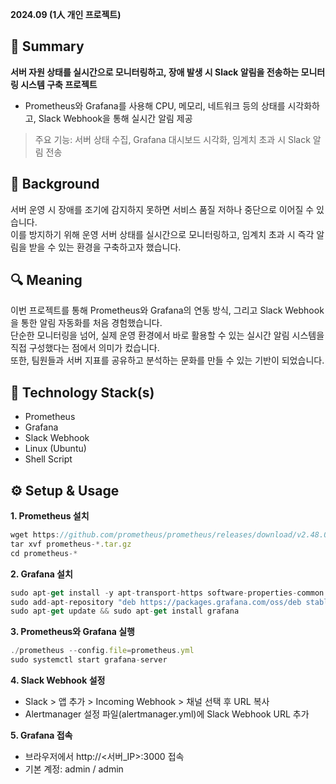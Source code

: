 **2024.09 (1人 개인 프로젝트)**

## **📌 Summary**

**서버 자원 상태를 실시간으로 모니터링하고, 장애 발생 시 Slack 알림을 전송하는 모니터링 시스템 구축 프로젝트**
- Prometheus와 Grafana를 사용해 CPU, 메모리, 네트워크 등의 상태를 시각화하고, Slack Webhook을 통해 실시간 알림 제공  
> 주요 기능: 서버 상태 수집, Grafana 대시보드 시각화, 임계치 초과 시 Slack 알림 전송

## **🤔 Background**

서버 운영 시 장애를 조기에 감지하지 못하면 서비스 품질 저하나 중단으로 이어질 수 있습니다.  
이를 방지하기 위해 운영 서버 상태를 실시간으로 모니터링하고, 임계치 초과 시 즉각 알림을 받을 수 있는 환경을 구축하고자 했습니다.  

## **🔍 Meaning**

이번 프로젝트를 통해 Prometheus와 Grafana의 연동 방식, 그리고 Slack Webhook을 통한 알림 자동화를 처음 경험했습니다.  
단순한 모니터링을 넘어, 실제 운영 환경에서 바로 활용할 수 있는 실시간 알림 시스템을 직접 구성했다는 점에서 의미가 컸습니다.  
또한, 팀원들과 서버 지표를 공유하고 분석하는 문화를 만들 수 있는 기반이 되었습니다.

## **🔨 Technology Stack(s)**

- Prometheus
- Grafana
- Slack Webhook
- Linux (Ubuntu)
- Shell Script

## **⚙️ Setup & Usage**

**1. Prometheus 설치**
```jsx
wget https://github.com/prometheus/prometheus/releases/download/v2.48.0/prometheus-2.48.0.linux-amd64.tar.gz
tar xvf prometheus-*.tar.gz
cd prometheus-*
```

**2. Grafana 설치**
```jsx
sudo apt-get install -y apt-transport-https software-properties-common
sudo add-apt-repository "deb https://packages.grafana.com/oss/deb stable main"
sudo apt-get update && sudo apt-get install grafana
```

**3. Prometheus와 Grafana 실행**
```jsx
./prometheus --config.file=prometheus.yml
sudo systemctl start grafana-server
```

**4. Slack Webhook 설정**
- Slack > 앱 추가 > Incoming Webhook > 채널 선택 후 URL 복사
- Alertmanager 설정 파일(alertmanager.yml)에 Slack Webhook URL 추가

**5. Grafana 접속**
- 브라우저에서 http://<서버_IP>:3000 접속  
- 기본 계정: admin / admin
